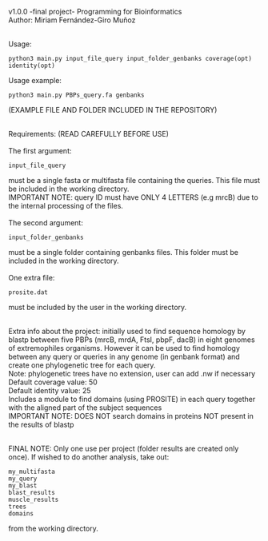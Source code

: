 
v1.0.0 -final project- Programming for Bioinformatics <br> 
Author: Miriam Fernández-Giro Muñoz <br><br>

Usage: 

	python3 main.py input_file_query input_folder_genbanks coverage(opt) identity(opt) 

Usage example: 
	
	python3 main.py PBPs_query.fa genbanks
	
(EXAMPLE FILE AND FOLDER INCLUDED IN THE REPOSITORY) <br><br>

Requirements: (READ CAREFULLY BEFORE USE) <br><br>
The first argument:

	input_file_query 
must be a single fasta or multifasta file containing the queries. This file must be included in the working directory. <br>
	IMPORTANT NOTE: query ID must have ONLY 4 LETTERS (e.g mrcB) due to the internal processing of the files. <br><br>
The second argument:

	input_folder_genbanks
must be a single folder containing genbanks files. This folder must be included in the working directory. <br><br>
One extra file:
	
	prosite.dat 
must be included by the user in the working directory. <br> <br>


Extra info about the project: initially used to find sequence homology by blastp between five PBPs (mrcB, mrdA, FtsI, pbpF, dacB) in eight genomes of extremophiles organisms. However it can be used to find homology between any query or queries in any genome (in genbank format) and create one phylogenetic tree for each query. <br>
Note: phylogenetic trees have no extension, user can add .nw if necessary <br> 
Default coverage value: 50 <br>
Default identity value: 25 <br>
Includes a module to find domains (using PROSITE) in each query together with the aligned part of the subject sequences <br>
IMPORTANT NOTE: DOES NOT search domains in proteins NOT present in the results of blastp <br> <br>

FINAL NOTE: Only one use per project (folder results are created only once). If wished to do another analysis, take out:
	
	my_multifasta
	my_query
	my_blast
	blast_results
	muscle_results
	trees
	domains
	
from the working directory.


